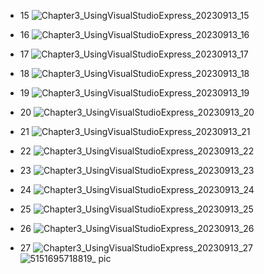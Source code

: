 - 15
![Chapter3_UsingVisualStudioExpress_20230913_15](https://github.com/ChenxingWang93/Using-NX-Open-to-Improve-Workflows/assets/31954987/db08a71a-9167-4824-b65c-ce22d6dc29e1)
- 16
![Chapter3_UsingVisualStudioExpress_20230913_16](https://github.com/ChenxingWang93/Using-NX-Open-to-Improve-Workflows/assets/31954987/61ec940f-debb-4518-a2c8-64816eaadae7)
- 17
![Chapter3_UsingVisualStudioExpress_20230913_17](https://github.com/ChenxingWang93/Using-NX-Open-to-Improve-Workflows/assets/31954987/f74d1ad9-77b0-4329-a1e5-4416b1df40eb)
- 18
![Chapter3_UsingVisualStudioExpress_20230913_18](https://github.com/ChenxingWang93/Using-NX-Open-to-Improve-Workflows/assets/31954987/a763305b-0b28-47fb-b3d5-9109243e0265)
- 19
![Chapter3_UsingVisualStudioExpress_20230913_19](https://github.com/ChenxingWang93/Using-NX-Open-to-Improve-Workflows/assets/31954987/4b1d6746-f9e6-4ef6-84ab-53571564d76c)

- 20
![Chapter3_UsingVisualStudioExpress_20230913_20](https://github.com/ChenxingWang93/Using-NX-Open-to-Improve-Workflows/assets/31954987/0884c6f1-506d-45c1-b5aa-511eb07f994f)
- 21
![Chapter3_UsingVisualStudioExpress_20230913_21](https://github.com/ChenxingWang93/Using-NX-Open-to-Improve-Workflows/assets/31954987/db6131c1-a317-4454-8176-7c41bd19b2c3)
- 22
![Chapter3_UsingVisualStudioExpress_20230913_22](https://github.com/ChenxingWang93/Using-NX-Open-to-Improve-Workflows/assets/31954987/fe372858-2e24-4650-932f-982190bed3a7)
- 23
![Chapter3_UsingVisualStudioExpress_20230913_23](https://github.com/ChenxingWang93/Using-NX-Open-to-Improve-Workflows/assets/31954987/6a21ea76-a658-4714-a6e5-2ba0bfe0ae84)
- 24
![Chapter3_UsingVisualStudioExpress_20230913_24](https://github.com/ChenxingWang93/Using-NX-Open-to-Improve-Workflows/assets/31954987/81a23eb1-7452-4d40-bd37-79892a1f2226)
- 25
![Chapter3_UsingVisualStudioExpress_20230913_25](https://github.com/ChenxingWang93/Using-NX-Open-to-Improve-Workflows/assets/31954987/29cac710-53a1-4049-b910-5790fcf34ace)

- 26
![Chapter3_UsingVisualStudioExpress_20230913_26](https://github.com/ChenxingWang93/Using-NX-Open-to-Improve-Workflows/assets/31954987/726bd693-b507-4ea2-b10a-729c9e05d2d6)
- 27
![Chapter3_UsingVisualStudioExpress_20230913_27](https://github.com/ChenxingWang93/Using-NX-Open-to-Improve-Workflows/assets/31954987/4fcbddb9-7eb7-4937-9b60-20860dbe54e6)
![5151695718819_ pic](https://github.com/ChenxingWang93/Using-NX-Open-to-Improve-Workflows/assets/31954987/6a1078a9-3dd8-4f03-9756-ffa289b51cbf)
